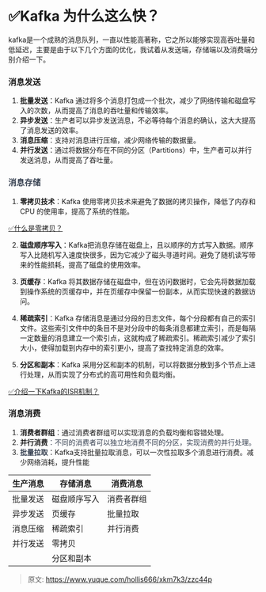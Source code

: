 # ✅Kafka 为什么这么快？

kafka是一个成熟的消息队列，一直以性能高著称，它之所以能够实现高吞吐量和低延迟，主要是由于以下几个方面的优化，我试着从发送端，存储端以及消费端分别介绍一下。



### 消息发送


1. **批量发送**：Kafka 通过将多个消息打包成一个批次，减少了网络传输和磁盘写入的次数，从而提高了消息的吞吐量和传输效率。
2. **异步发送**：生产者可以异步发送消息，不必等待每个消息的确认，这大大提高了消息发送的效率。
3. **消息压缩**：支持对消息进行压缩，减少网络传输的数据量。
4. **并行发送**：通过将数据分布在不同的分区（Partitions）中，生产者可以并行发送消息，从而提高了吞吐量。

<font style="color:rgb(55, 65, 81);"></font>

### <font style="color:rgb(55, 65, 81);">消息存储</font>


1. **零拷贝技术**：Kafka 使用零拷贝技术来避免了数据的拷贝操作，降低了内存和 CPU 的使用率，提高了系统的性能。

[✅什么是零拷贝？](https://www.yuque.com/hollis666/xkm7k3/edxez2ggicn8thzq)



2. **磁盘顺序写入**：Kafka把消息存储在磁盘上，且以顺序的方式写入数据。顺序写入比随机写入速度快很多，因为它减少了磁头寻道时间。避免了随机读写带来的性能损耗，提高了磁盘的使用效率。



3. **页缓存**：Kafka 将其数据存储在磁盘中，但在访问数据时，它会先将数据加载到操作系统的页缓存中，并在页缓存中保留一份副本，从而实现快速的数据访问。



4. **稀疏索引**：Kafka 存储消息是通过分段的日志文件，每个分段都有自己的索引文件。这些索引文件中的条目不是对分段中的每条消息都建立索引，而是每隔一定数量的消息建立一个索引点，这就构成了稀疏索引。稀疏索引减少了索引大小，使得加载到内存中的索引更小，提高了查找特定消息的效率。



5. **分区和副本**：Kafka 采用分区和副本的机制，可以将数据分散到多个节点上进行处理，从而实现了分布式的高可用性和负载均衡。

[✅介绍一下Kafka的ISR机制？](https://www.yuque.com/hollis666/xkm7k3/sysbmls6p386aow0)





### 消息消费
1. **消费者群组**：通过消费者群组可以实现消息的负载均衡和容错处理。
2. **并行消费**<font style="color:rgb(55, 65, 81);">：不同的消费者可以独立地消费不同的分区，实现消费的并行处理。</font>
3. **<font style="color:rgb(55, 65, 81);">批量拉取</font>**：Kafka支持批量拉取消息，可以一次性拉取多个消息进行消费。减少网络消耗，提升性能





| **生产消息** | **存储消息** | **消费消息** |
| --- | --- | --- |
| 批量发送 | 磁盘顺序写入 | 消费者群组 |
| 异步发送 | 页缓存 | 批量拉取 |
| 消息压缩 | 稀疏索引 | 并行消费 |
| 并行发送 | 零拷贝 | |
| | 分区和副本 | |




> 原文: <https://www.yuque.com/hollis666/xkm7k3/zzc44p>
